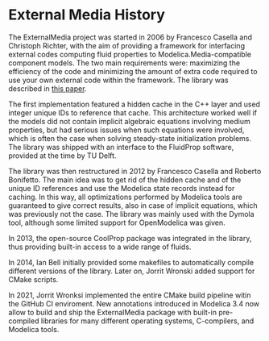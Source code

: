 # External Media History

The ExternalMedia project was started in 2006 by Francesco Casella and 
Christoph Richter, with the aim of providing a framework for interfacing
external codes computing fluid properties to Modelica.Media-compatible
component models. The two main requirements were: maximizing the efficiency
of the code and minimizing the amount of extra code required to use your
own external code within the framework. The library was described in
[this paper](https://www.modelica.org/events/modelica2008/Proceedings/sessions/session2b1.pdf).

The first implementation featured a hidden cache in the C++ layer and used
integer unique IDs to reference that cache. This architecture worked well
if the models did not contain implicit algebraic equations involving medium
properties, but had serious issues when such equations were involved, which
is often the case when solving steady-state initialization problems. The
library was shipped with an interface to the FluidProp software, provided
at the time by TU Delft.

The library was then restructured in 2012 by Francesco Casella and Roberto
Bonifetto. The main idea was to get rid of the hidden cache and of the
unique ID references and use the Modelica state records instead for caching. In this
way, all optimizations performed by Modelica tools are guaranteed to give
correct results, also in case of implicit equations, which was previously
not the case. The library was mainly used with the Dymola tool, although
some limited support for OpenModelica was given.

In 2013, the open-source CoolProp package was integrated in the
library, thus providing built-in access to a wide range of fluids.

In 2014, Ian Bell initially provided some makefiles to automatically compile
different versions of the library. Later on, Jorrit Wronski added support for
CMake scripts.

In 2021, Jorrit Wronksi implemented the entire CMake build pipeline witin the
GitHub CI enviroment. New annotations introduced in Modelica 3.4 now allow to
build and ship the ExternalMedia package with built-in pre-compiled libraries
for many different operating systems, C-compilers, and Modelica tools.